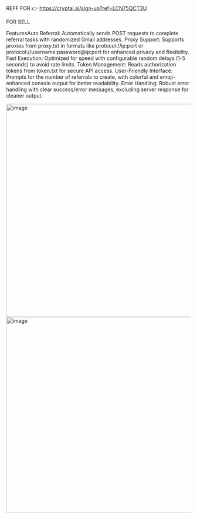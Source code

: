  REFF FOR 👉 https://cryptal.ai/sign-up?ref=LCN75QCT3U


FOR SELL 

FeaturesAuto Referral: Automatically sends POST requests to complete referral tasks with randomized Gmail addresses.
Proxy Support: Supports proxies from proxy.txt in formats like protocol://ip:port or protocol://username:password@ip:port for enhanced privacy and flexibility.
Fast Execution: Optimized for speed with configurable random delays (1-5 seconds) to avoid rate limits.
Token Management: Reads authorization tokens from token.txt for secure API access.
User-Friendly Interface: Prompts for the number of referrals to create, with colorful and emoji-enhanced console output for better readability.
Error Handling: Robust error handling with clear success/error messages, excluding server response for cleaner output.

<img width="522" height="580" alt="image" src="https://github.com/user-attachments/assets/d4614d3a-435a-4539-9133-fd31e00981fe" />
<img width="613" height="533" alt="image" src="https://github.com/user-attachments/assets/35fd13b0-b919-4bb2-88a2-2c5259097eac" />
